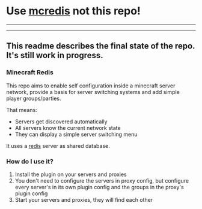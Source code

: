 # Use [mcredis](https://github.com/off-by-0point5/mcredis) not this repo!
---
---

## This readme describes the final state of the repo. It's still work in progress.

### Minecraft Redis
This repo aims to enable self configuration inside a minecraft server network, provide a basis for server switching systems and add simple player groups/parties. 

That means:
- Servers get discovered automatically
- All servers know the current network state
- They can display a simple server switching menu
  
It uses a [redis](https://redis.io/) server as shared database.
### How do I use it?
1. Install the plugin on your servers and proxies
1. You don't need to configure the servers in proxy config, but configure every server's in its own plugin config and the groups in the proxy's plugin config
1. Start your servers and proxies, they will find each other
